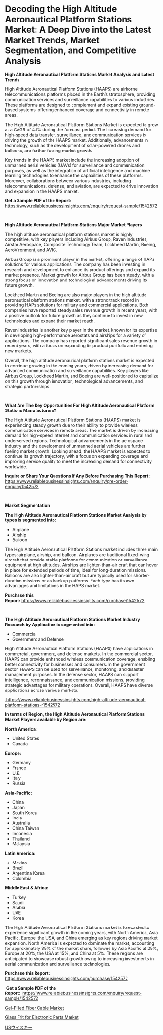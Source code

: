 <p><h1>Decoding the High Altitude Aeronautical Platform Stations Market: A Deep Dive into the Latest Market Trends, Market Segmentation, and Competitive Analysis</h1></p><p><strong>High Altitude Aeronautical Platform Stations Market Analysis and Latest Trends</strong></p>
<p><p>High Altitude Aeronautical Platform Stations (HAAPS) are airborne telecommunications platforms placed in the Earth’s stratosphere, providing communication services and surveillance capabilities to various industries. These platforms are designed to complement and expand existing ground-based systems, offering enhanced coverage and connectivity in remote areas.</p><p>The High Altitude Aeronautical Platform Stations Market is expected to grow at a CAGR of 4.1% during the forecast period. The increasing demand for high-speed data transfer, surveillance, and communication services is driving the growth of the HAAPS market. Additionally, advancements in technology, such as the development of solar-powered drones and balloons, are further fueling market growth.</p><p>Key trends in the HAAPS market include the increasing adoption of unmanned aerial vehicles (UAVs) for surveillance and communication purposes, as well as the integration of artificial intelligence and machine learning technologies to enhance the capabilities of these platforms. Moreover, collaborations between various industries, including telecommunications, defense, and aviation, are expected to drive innovation and expansion in the HAAPS market.</p></p>
<p><strong>Get a Sample PDF of the Report:&nbsp;</strong> <a href="https://www.reliablebusinessinsights.com/enquiry/request-sample/1542572">https://www.reliablebusinessinsights.com/enquiry/request-sample/1542572</a></p>
<p>&nbsp;</p>
<p><strong>High Altitude Aeronautical Platform Stations Major Market Players</strong></p>
<p><p>The high altitude aeronautical platform stations market is highly competitive, with key players including Airbus Group, Raven Industries, Airstar Aerospace, Composite Technology Team, Lockheed Martin, Boeing, AeroVironment, and AVIC. </p><p>Airbus Group is a prominent player in the market, offering a range of HAPs solutions for various applications. The company has been investing in research and development to enhance its product offerings and expand its market presence. Market growth for Airbus Group has been steady, with a strong focus on innovation and technological advancements driving its future growth.</p><p>Lockheed Martin and Boeing are also major players in the high altitude aeronautical platform stations market, with a strong track record in providing HAPs solutions for military and commercial applications. Both companies have reported steady sales revenue growth in recent years, with a positive outlook for future growth as they continue to invest in new technologies and expand their market reach.</p><p>Raven Industries is another key player in the market, known for its expertise in developing high-performance aerostats and airships for a variety of applications. The company has reported significant sales revenue growth in recent years, with a focus on expanding its product portfolio and entering new markets.</p><p>Overall, the high altitude aeronautical platform stations market is expected to continue growing in the coming years, driven by increasing demand for advanced communication and surveillance capabilities. Key players like Airbus Group, Lockheed Martin, and Boeing are well-positioned to capitalize on this growth through innovation, technological advancements, and strategic partnerships.</p></p>
<p>&nbsp;</p>
<p><strong>What Are The Key Opportunities For High Altitude Aeronautical Platform Stations Manufacturers?</strong></p>
<p><p>The High Altitude Aeronautical Platform Stations (HAAPS) market is experiencing steady growth due to their ability to provide wireless communication services in remote areas. The market is driven by increasing demand for high-speed internet and communication services in rural and underserved regions. Technological advancements in the aerospace industry and the development of unmanned aerial vehicles are further fueling market growth. Looking ahead, the HAAPS market is expected to continue its growth trajectory, with a focus on expanding coverage and improving service quality to meet the increasing demand for connectivity worldwide.</p></p>
<p><strong>Inquire or Share Your Questions If Any Before Purchasing This Report:</strong> <a href="https://www.reliablebusinessinsights.com/enquiry/pre-order-enquiry/1542572">https://www.reliablebusinessinsights.com/enquiry/pre-order-enquiry/1542572</a></p>
<p>&nbsp;</p>
<p><strong>Market Segmentation</strong></p>
<p><strong>The High Altitude Aeronautical Platform Stations Market Analysis by types is segmented into:</strong></p>
<p><ul><li>Airplane</li><li>Airship</li><li>Balloon</li></ul></p>
<p><p>The High Altitude Aeronautical Platform Stations market includes three main types: airplane, airship, and balloon. Airplanes are traditional fixed-wing aircraft that provide stable platforms for communication or surveillance equipment at high altitudes. Airships are lighter-than-air craft that can hover in place for extended periods of time, ideal for long-duration missions. Balloons are also lighter-than-air craft but are typically used for shorter-duration missions or as backup platforms. Each type has its own advantages and limitations in the HAPS market.</p></p>
<p><strong>Purchase this Report:&nbsp;</strong><a href="https://www.reliablebusinessinsights.com/purchase/1542572">https://www.reliablebusinessinsights.com/purchase/1542572</a></p>
<p>&nbsp;</p>
<p><strong>The High Altitude Aeronautical Platform Stations Market Industry Research by Application is segmented into:</strong></p>
<p><ul><li>Commercial</li><li>Government and Defense</li></ul></p>
<p><p>High Altitude Aeronautical Platform Stations (HAAPS) have applications in commercial, government, and defense markets. In the commercial sector, HAAPS can provide enhanced wireless communication coverage, enabling better connectivity for businesses and consumers. In the government sector, HAAPS can be used for surveillance, monitoring, and disaster management purposes. In the defense sector, HAAPS can support intelligence, reconnaissance, and communication missions, providing strategic advantages for military operations. Overall, HAAPS have diverse applications across various markets.</p></p>
<p><a href="https://www.reliablebusinessinsights.com/high-altitude-aeronautical-platform-stations-r1542572">&nbsp;https://www.reliablebusinessinsights.com/high-altitude-aeronautical-platform-stations-r1542572</a></p>
<p><strong>In terms of Region, the High Altitude Aeronautical Platform Stations Market Players available by Region are:</strong></p>
<p>
    <p> <strong> North America: </strong>
        <ul>
            <li>United States</li>
            <li>Canada</li>
        </ul>
        </p> 
    <p> <strong> Europe: </strong>
        <ul>
            <li>Germany</li>
            <li>France</li>
            <li>U.K.</li>
            <li>Italy</li>
            <li>Russia</li>
        </ul>
        </p> 
    <p> <strong> Asia-Pacific: </strong>
        <ul>
            <li>China</li>
            <li>Japan</li>
            <li>South Korea</li>
            <li>India</li>
            <li>Australia</li>
            <li>China Taiwan</li>
            <li>Indonesia</li>
            <li>Thailand</li>
            <li>Malaysia</li>
        </ul>
        </p> 
    <p> <strong> Latin America: </strong>
        <ul>
            <li>Mexico</li>
            <li>Brazil</li>
            <li>Argentina Korea</li>
            <li>Colombia</li>
        </ul>
        </p> 
    <p> <strong> Middle East & Africa: </strong>
        <ul>
            <li>Turkey</li>
            <li>Saudi</li>
            <li>Arabia</li>
            <li>UAE</li>
            <li>Korea</li>
        </ul>
    </p>
    </p>
<p><p>The High Altitude Aeronautical Platform Stations market is forecasted to experience significant growth in the coming years, with North America, Asia Pacific, Europe, the USA, and China emerging as key regions driving market expansion. North America is expected to dominate the market, accounting for approximately 35% of the market share, followed by Asia Pacific at 25%, Europe at 20%, the USA at 15%, and China at 5%. These regions are anticipated to showcase robust growth owing to increasing investments in aerial communication and surveillance technologies.</p></p>
<p><strong>Purchase this Report: </strong><a href="https://www.reliablebusinessinsights.com/purchase/1542572">https://www.reliablebusinessinsights.com/purchase/1542572</a></p>
<p>&nbsp;<strong>Get a Sample PDF of the Report:&nbsp;&nbsp;</strong><a href="https://www.reliablebusinessinsights.com/enquiry/request-sample/1542572">https://www.reliablebusinessinsights.com/enquiry/request-sample/1542572</a></p>
<p><strong></strong></p>
<p><p><a href="https://github.com/lindakreitz382024/Market-Research-Report-List-1/blob/main/gel-filled-fiber-cable-market.md">Gel-Filled Fiber Cable Market</a></p><p><a href="https://github.com/wesleyGaylordjks/Market-Research-Report-List-1/blob/main/glass-frit-for-electronic-parts-market.md">Glass Frit for Electronic Parts Market</a></p><p><a href="https://github.com/dandier2003/Market-Research-Report-List-2/blob/main/8859718352.md">USウイスキー</a></p></p>